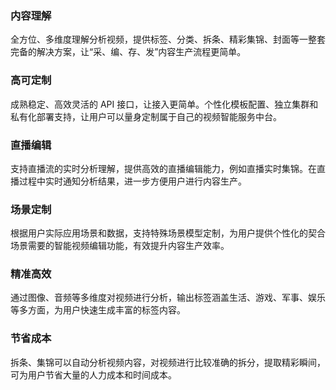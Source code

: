 ### 内容理解

全方位、多维度理解分析视频，提供标签、分类、拆条、精彩集锦、封面等一整套完备的解决方案，让“采、编、存、发”内容生产流程更简单。

 

### 高可定制

成熟稳定、高效灵活的 API 接口，让接入更简单。个性化模板配置、独立集群和私有化部署支持，让用户可以量身定制属于自己的视频智能服务中台。

 

### 直播编辑

支持直播流的实时分析理解，提供高效的直播编辑能力，例如直播实时集锦。在直播过程中实时通知分析结果，进一步方便用户进行内容生产。

 

### 场景定制

根据用户实际应用场景和数据，支持特殊场景模型定制，为用户提供个性化的契合场景需要的智能视频编辑功能，有效提升内容生产效率。

 

### 精准高效

通过图像、音频等多维度对视频进行分析，输出标签涵盖生活、游戏、军事、娱乐等多方面，为用户快速生成丰富的标签内容。

 

### 节省成本

拆条、集锦可以自动分析视频内容，对视频进行比较准确的拆分，提取精彩瞬间，可为用户节省大量的人力成本和时间成本。
